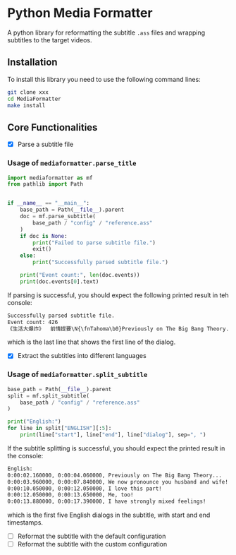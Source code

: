 # Python Media Formatter

A python library for reformatting the subtitle `.ass` files and wrapping subtitles to the target videos.

## Installation

To install this library you need to use the following command lines:

```bash
git clone xxx
cd MediaFormatter
make install
```

## Core Functionalities

- [x] Parse a subtitle file

### Usage of `mediaformatter.parse_title`

```python
import mediaformatter as mf
from pathlib import Path


if __name__ == "__main__":
    base_path = Path(__file__).parent
    doc = mf.parse_subtitle(
        base_path / "config" / "reference.ass"
    )
    if doc is None:
        print("Failed to parse subtitle file.")
        exit()
    else:
        print("Successfully parsed subtitle file.")

    print("Event count:", len(doc.events))
    print(doc.events[0].text)
```

If parsing is successful, you should expect the following printed result in teh console:

```txt
Successfully parsed subtitle file.
Event count: 426
《生活大爆炸》  前情提要\N{\fnTahoma\b0}Previously on The Big Bang Theory...{\r}
```

which is the last line that shows the first line of the dialog.

- [x] Extract the subtitles into different languages

### Usage of `mediaformatter.split_subtitle`

```python
base_path = Path(__file__).parent
split = mf.split_subtitle(
    base_path / "config" / "reference.ass"
)

print("English:")
for line in split["ENGLISH"][:5]:
    print(line["start"], line["end"], line["dialog"], sep=", ")
```

If the subtitle splitting is successful, you should expect the printed result in the console:

```txt
English:
0:00:02.160000, 0:00:04.060000, Previously on The Big Bang Theory...
0:00:03.960000, 0:00:07.840000, We now pronounce you husband and wife!
0:00:10.050000, 0:00:12.050000, I love this part!
0:00:12.050000, 0:00:13.650000, Me, too!
0:00:13.880000, 0:00:17.390000, I have strongly mixed feelings!
```

which is the first five English dialogs in the subtitle, with start and end timestamps.

- [ ] Reformat the subtitle with the default configuration
- [ ] Reformat the subtitle with the custom configuration
